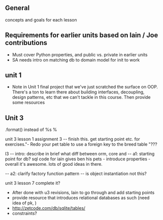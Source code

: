 ## General

concepts and goals for each lesson

## Requirements for earlier units based on Iain / Joe contributions

*   Must cover Python properties, and public vs. private in earlier units
*   SA needs intro on matching db to domain model for init to work


## unit 1

-  Note in Unit 1 final project that we've just scratched the surface on OOP. There's a ton to learn there about building interfaces, decoupling, design patterns, etc that we can't tackle in this course. Then provide some resources


## Unit 3 

.format() instead of %s %

unit 3 lesson 1 assignment 3 -- finish this. get starting point etc. for exercises."- Redo your pet table to use a foreign key to the breed table
"???

l3 -- intro: describe in brief what diff between orm, core and 
   -- a1: starting point for db? sql code for iain gives ben his pets
        - introduce properties
        - overall it's awesome. lots of good ideas in there.

   -- a2: clarify factory function pattern -- is object instantiation not this?

unit 3 lesson 7 complete it?

*   After done with u3 revisions, Iain to go through and add starting points  
*   provide resource that introduces relational databases as such (need idea of pk, )
*   http://zetcode.com/db/sqlite/tables/
*   constraints?

